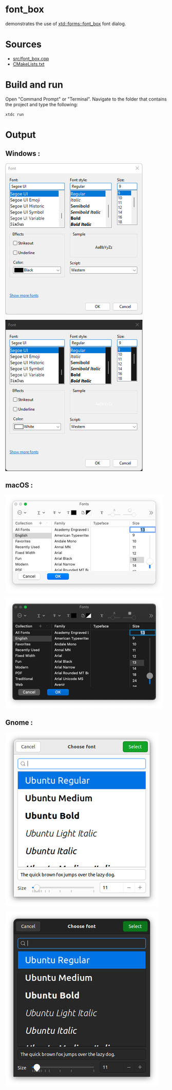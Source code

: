 # font_box

demonstrates the use of [xtd::forms::font_box](../../../../src/xtd.forms/include/xtd/forms/font_box.h) font dialog.

# Sources

* [src/font_box.cpp](src/font_box.cpp)
* [CMakeLists.txt](CMakeLists.txt)

# Build and run

Open "Command Prompt" or "Terminal". Navigate to the folder that contains the project and type the following:

```shell
xtdc run
```

# Output

## Windows :

![Screenshot](../../../../docs/pictures/examples/font_box_w.png)

![Screenshot](../../../../docs/pictures/examples/font_box_wd.png)

## macOS :

![Screenshot](../../../../docs/pictures/examples/font_box_m.png)

![Screenshot](../../../../docs/pictures/examples/font_box_md.png)

## Gnome :

![Screenshot](../../../../docs/pictures/examples/font_box_g.png)

![Screenshot](../../../../docs/pictures/examples/font_box_gd.png)
